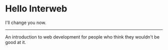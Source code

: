 Hello Interweb
=============

I'll change you now.

---

An introduction to web development for people who think they wouldn't be good at it.
